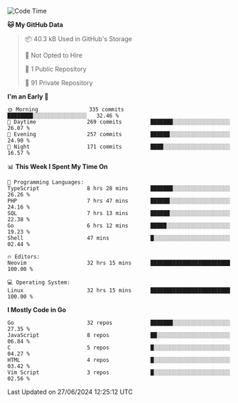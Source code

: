 
<!--START_SECTION:waka-->
![Code Time](http://img.shields.io/badge/Code%20Time-4%2C989%20hrs%2056%20mins-blue)

**🐱 My GitHub Data** 

> 📦 40.3 kB Used in GitHub's Storage 
 > 
> 🚫 Not Opted to Hire
 > 
> 📜 1 Public Repository 
 > 
> 🔑 91 Private Repository 
 > 
**I'm an Early 🐤** 

```text
🌞 Morning                335 commits         ████████░░░░░░░░░░░░░░░░░   32.46 % 
🌆 Daytime                269 commits         ███████░░░░░░░░░░░░░░░░░░   26.07 % 
🌃 Evening                257 commits         ██████░░░░░░░░░░░░░░░░░░░   24.90 % 
🌙 Night                  171 commits         ████░░░░░░░░░░░░░░░░░░░░░   16.57 % 
```


📊 **This Week I Spent My Time On** 

```text
💬 Programming Languages: 
TypeScript               8 hrs 28 mins       ███████░░░░░░░░░░░░░░░░░░   26.26 % 
PHP                      7 hrs 47 mins       ██████░░░░░░░░░░░░░░░░░░░   24.16 % 
SQL                      7 hrs 13 mins       ██████░░░░░░░░░░░░░░░░░░░   22.38 % 
Go                       6 hrs 12 mins       █████░░░░░░░░░░░░░░░░░░░░   19.23 % 
Shell                    47 mins             █░░░░░░░░░░░░░░░░░░░░░░░░   02.44 % 

🔥 Editors: 
Neovim                   32 hrs 15 mins      █████████████████████████   100.00 % 

💻 Operating System: 
Linux                    32 hrs 15 mins      █████████████████████████   100.00 % 
```

**I Mostly Code in Go** 

```text
Go                       32 repos            ███████░░░░░░░░░░░░░░░░░░   27.35 % 
JavaScript               8 repos             ██░░░░░░░░░░░░░░░░░░░░░░░   06.84 % 
C                        5 repos             █░░░░░░░░░░░░░░░░░░░░░░░░   04.27 % 
HTML                     4 repos             █░░░░░░░░░░░░░░░░░░░░░░░░   03.42 % 
Vim Script               3 repos             █░░░░░░░░░░░░░░░░░░░░░░░░   02.56 % 
```




 Last Updated on 27/06/2024 12:25:12 UTC
<!--END_SECTION:waka-->
